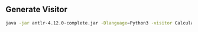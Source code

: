 
## Generate Visitor

``` bash
java -jar antlr-4.12.0-complete.jar -Dlanguage=Python3 -visitor Calculator.g4
```
